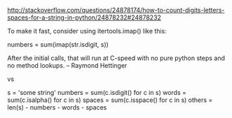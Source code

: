 http://stackoverflow.com/questions/24878174/how-to-count-digits-letters-spaces-for-a-string-in-python/24878232#24878232


To make it fast, consider using itertools.imap() like this: 

numbers = sum(imap(str.isdigit, s))

After the initial calls, that will run at C-speed with no pure python
steps and no method lookups. – Raymond Hettinger

vs

s = 'some string'
numbers = sum(c.isdigit() for c in s)
words   = sum(c.isalpha() for c in s)
spaces  = sum(c.isspace() for c in s)
others  = len(s) - numbers - words - spaces
